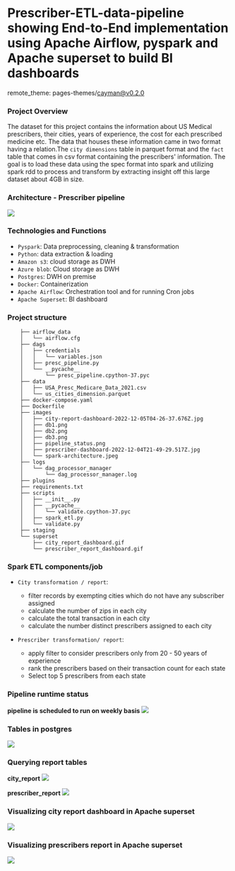 # Prescriber-ETL-data-pipeline showing End-to-End implementation using Apache Airflow, pyspark and Apache superset to build BI dashboards

remote_theme: pages-themes/cayman@v0.2.0

### Project Overview
The dataset for this project contains the information about US Medical prescribers, their cities, years of experience, the cost for each prescribed medicine etc. The data that houses these information came in two format having a relation.The `city dimensions` table in parquet format and the `fact` table that comes in csv format containing the prescribers' information. The goal is to load these data using the spec format into spark and utilizing spark rdd to process and transform by extracting insight off this large dataset about 4GB in size.

### Architecture - Prescriber pipeline
![](https://github.com/judeleonard/Prescriber-ETL-data-pipeline/blob/main/images/spark-architecture.jpeg)

### Technologies and Functions
  - `Pyspark`: Data preprocessing, cleaning & transformation
  - `Python`: data extraction & loading
  - `Amazon s3`: cloud storage as DWH
  - `Azure blob`: Cloud storage as DWH
  - `Postgres`: DWH on premise
  - `Docker`: Containerization 
  - `Apache Airflow`: Orchestration tool and for running Cron jobs
  - `Apache Superset`: BI dashboard

### Project structure
        
        ├── airflow_data
        │   └── airflow.cfg
        ├── dags
        │   ├── credentials
        │   │   └── variables.json
        │   ├── presc_pipeline.py
        │   └── __pycache__
        │       └── presc_pipeline.cpython-37.pyc
        ├── data
        │   ├── USA_Presc_Medicare_Data_2021.csv
        │   └── us_cities_dimension.parquet
        ├── docker-compose.yaml
        ├── Dockerfile
        ├── images
        │   ├── city-report-dashboard-2022-12-05T04-26-37.676Z.jpg
        │   ├── db1.png
        │   ├── db2.png
        │   ├── db3.png
        │   ├── pipeline_status.png
        │   ├── prescriber-dashboard-2022-12-04T21-49-29.517Z.jpg
        │   └── spark-architecture.jpeg
        ├── logs
        │   └── dag_processor_manager
        │       └── dag_processor_manager.log
        ├── plugins
        ├── requirements.txt
        ├── scripts
        │   ├── __init__.py
        │   ├── __pycache__
        │   │   └── validate.cpython-37.pyc
        │   ├── spark_etl.py
        │   └── validate.py
        ├── staging
        └── superset
            ├── city_report_dashboard.gif
            └── prescriber_report_dashboard.gif


### Spark ETL components/job
  - `City transformation / report`: 
          
      -  filter records by exempting cities which do not have any subscriber assigned
      -  calculate the number of zips in each city
      -  calculate the total transaction in each city
      -  calculate the number distinct prescribers assigned to each city
      
  -  `Prescriber transformation/ report`:
      
      -   apply filter to consider prescribers only from 20 - 50 years of experience
      -   rank the prescribers based on their transaction count for each state
      -   Select top 5 prescribers from each state
      
### Pipeline runtime status
**pipeline is scheduled to run on weekly basis**
![](https://github.com/judeleonard/Prescriber-ETL-data-pipeline/blob/main/images/pipeline_status.png)

  
### Tables in postgres
![](https://github.com/judeleonard/Prescriber-ETL-data-pipeline/blob/main/images/db1.png)

### Querying report tables

**city_report**
![](https://github.com/judeleonard/Prescriber-ETL-data-pipeline/blob/main/images/db2.png)

**prescriber_report**
![](https://github.com/judeleonard/Prescriber-ETL-data-pipeline/blob/main/images/db3.png)

### Visualizing city report dashboard in Apache superset

![](https://github.com/judeleonard/Prescriber-ETL-data-pipeline/blob/main/superset/city_report_dashboard.gif) 

### Visualizing prescribers report in Apache superset
![](https://github.com/judeleonard/Prescriber-ETL-data-pipeline/blob/main/superset/prescriber_report_dashboard.gif)



